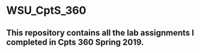 # WSU_CptS_360
## This repository contains all the lab assignments I completed in Cpts 360 Spring 2019.
